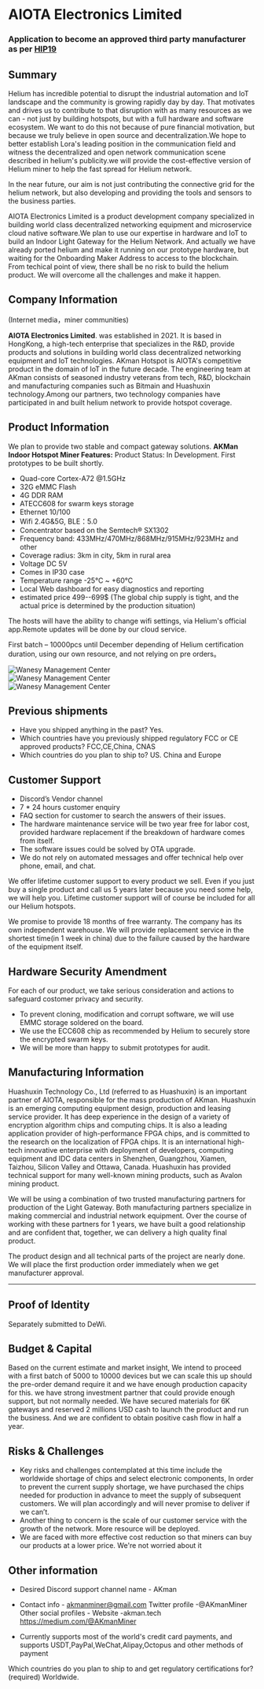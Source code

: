 # AIOTA Electronics Limited

### Application to become an approved third party manufacturer as per [HIP19](https://github.com/helium/HIP/blob/master/0019-third-party-manufacturers.md)

## Summary

Helium has incredible potential to disrupt the industrial automation and IoT landscape and the community is growing rapidly day by day. That motivates and drives us to contribute to that disruption with as many resources as we can - not just by building hotspots, but with a full hardware and software ecosystem. We want to do this not because of pure financial motivation, but because we truly believe in open source and decentralization.We hope to better establish Lora's leading position in the communication field and witness the decentralized and open network communication scene described in helium's publicity.we will provide the cost-effective version of Helium miner to help the fast spread for Helium network.

In the near future, our aim is not just contributing the connective grid for the helium network, but also developing and providing the tools and sensors to the business parties.

AIOTA Electronics Limited is a product development company specialized in building world class decentralized networking equipment and microservice cloud native software.We plan to use our expertise in hardware and IoT to build an Indoor Light Gateway for the Helium Network. And actually we have already ported helium and make it running on our prototype hardware, but waiting for the Onboarding Maker Address to access to the blockchain. From techical point of view, there shall be no risk to build the helium product. We will overcome all the challenges and make it happen.

## Company Information
(Internet media，miner communities)

**AIOTA Electronics Limited**. was established in 2021. It is based in HongKong, a high-tech enterprise that specializes in the R&D, provide products and solutions in building world class decentralized networking equipment and IoT technologies. AKman Hotspot is AIOTA's competitive product in the domain of IoT in the future decade. The engineering team at AKman consists of seasoned industry veterans from tech, R&D, blockchain and manufacturing companies such as Bitmain and Huashuxin technology.Among our partners, two technology companies have participated in and built helium network to provide hotspot coverage.


## Product Information
We plan to provide two stable and compact gateway solutions.
**AKMan Indoor Hotspot Miner Features:** 
Product Status: In Development. First prototypes to be built shortly.

* Quad-core Cortex-A72 @1.5GHz
* 32G eMMC Flash
* 4G DDR RAM
* ATECC608 for swarm keys storage
* Ethernet 10/100
* Wifi 2.4G&5G, BLE：5.0
* Concentrator based on the Semtech® SX1302
* Frequency band: 433MHz/470MHz/868MHz/915MHz/923MHz and other
* Coverage radius: 3km in city, 5km in rural area
* Voltage DC 5V
* Comes in IP30 case
* Temperature range -25°C ~ +60°C
* Local Web dashboard for easy diagnostics and reporting
* estimated price 499--699$ (The global chip supply is tight, and the actual price is determined by the production situation)


The hosts will have the ability to change wifi settings, via Helium's official app.Remote updates will be done by our cloud service.

First batch – 10000pcs until December depending of Helium certification duration, using our own resource, and not relying on pre orders。

<img src="http://akman.tech/img1.png" alt="Wanesy Management Center" />
<br/>

<img src="http://akman.tech/img2.png" alt="Wanesy Management Center" />
<br/>

<img src="http://akman.tech/img3.png" alt="Wanesy Management Center" />


## Previous shipments
* Have you shipped anything in the past? Yes.
* Which countries have you previously shipped regulatory FCC or CE approved products? FCC,CE,China, CNAS
* Which countries do you plan to ship to? US. China and Europe

## Customer Support ##

* Discord’s Vendor channel
* 7 * 24 hours customer enquiry
* FAQ section for customer to search the answers of their issues.
* The hardware maintenance service will be two year free for labor cost, provided hardware replacement if the breakdown of hardware comes from itself.
* The software issues could be solved by OTA upgrade.
* We do not rely on automated messages and offer technical help over phone, email, and chat.

We offer lifetime customer support to every product we sell. Even if you just buy a single product and call us 5 years later because you need some help, we will help you. Lifetime customer support will of course be included for all our Helium hotspots.

We promise to provide 18 months of free warranty. The company has its own independent warehouse. We will provide replacement service in the shortest time(in 1 week in china) due to the failure caused by the hardware of the equipment itself.

## Hardware Security Amendment ##

For each of our product, we take serious consideration and actions to safeguard costomer privacy and security.

* To prevent cloning, modification and corrupt software, we will use EMMC storage soldered on the board.
* We use the ECC608 chip as recommended by Helium to securely store the encrypted swarm keys.
* We will be more than happy to submit prototypes for audit. 

## Manufacturing Information ##
Huashuxin Technology Co., Ltd (referred to as Huashuxin) is an important partner of AIOTA, responsible for the mass production of AKman.
Huashuxin is an emerging computing equipment design, production and leasing service provider. It has deep experience in the design of a variety of encryption algorithm chips and computing chips. It is also a leading application provider of high-performance FPGA chips, and is committed to the research on the localization of FPGA chips. It is an international high-tech innovative enterprise with deployment of developers, computing equipment and IDC data centers in Shenzhen, Guangzhou, Xiamen, Taizhou, Silicon Valley and Ottawa, Canada. Huashuxin has provided technical support for many well-known mining products, such as Avalon mining product.

We will be using a combination of two trusted manufacturing partners for production of the Light Gateway. Both manufacturing partners specialize in making commercial and industrial network equipment. Over the course of working with these partners for 1 years, we have built a good relationship and are confident that, together, we can delivery a high quality final product.

The product design and all technical parts of the project are nearly done. We will place the first production order immediately when we get manufacturer approval.

---


## Proof of Identity

Separately submitted to DeWi.

## Budget & Capital
Based on the current estimate and market insight, We intend to proceed with a first batch of 5000 to 10000 devices but we can scale this up should the pre-order demand require it and we have enough production capacity for this. we have strong investment partner that could provide enough support, but not normally needed.
We have secured materials for 6K gateways and reserved 2 millions USD cash to launch the product and run the business. And we are confident to obtain positive cash flow in half a year.

## Risks & Challenges

* Key risks and challenges contemplated at this time include the worldwide shortage of chips and select electronic components, In order to prevent the current supply shortage, we have purchased the chips needed for production in advance to meet the supply of subsequent customers. We will plan accordingly and will never promise to deliver if we can’t.
* Another thing to concern is the scale of our customer service with the growth of the network. More resource will be deployed.
* We are faced with more effective cost reduction so that miners can buy our products at a lower price. We're not worried about it

## Other information

* Desired Discord support channel name - AKman
* Contact info - akmanminer@gmail.com
Twitter profile -@AKmanMiner
Other social profiles -
Website -akman.tech
https://medium.com/@AKmanMiner

* Currently supports most of the world's credit card payments, and supports USDT,PayPal,WeChat,Alipay,Octopus and other methods of payment


Which countries do you plan to ship to and get regulatory certifications for? (required)
Worldwide.
